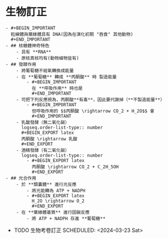 # 生物訂正
	- #+BEGIN_IMPORTANT
	  粒線體與葉綠體具有 DNA(因為在演化初期 "吞食" 其他動物)
	  #+END_IMPORTANT
	- ## 核糖體神奇特色
		- 具有 **RNA**
		- 原核真核均有(動物植物皆有)
	- ## 發酵作用
		- 將葡萄糖不經氧轉換成能量
		- 在 **葡萄糖** 轉成 **丙酮酸** 時 製造能量
			- #+BEGIN_IMPORTANT
			  在 **呼吸作用** 時也是
			  #+END_IMPORTANT
		- 可把下列反應視為，丙酮酸**有毒**，因此要代謝掉（**不製造能量**）
			- #+BEGIN_IMPORTANT
			  但呼吸作用的 $$丙酮酸 \rightarrow CO_2 + H_2O$$ 會
			  #+END_IMPORTANT
		- 乳酸發酵（無二氧化碳）
		  logseq.order-list-type:: number
		  #+BEGIN_EXPORT latex
		  丙酮酸 \rightarrow 乳酸
		  #+END_EXPORT
		- 酒精發酵（有二氧化碳）
		  logseq.order-list-type:: number
			- #+BEGIN_EXPORT latex
			  丙酮酸 \rightarrow CO_2 + C_2H_5OH
			  #+END_EXPORT
	- ## 光合作用
		- 於 **類囊體** 進行光反應
			- 將光能轉為 ATP + NADPH
			- #+BEGIN_EXPORT latex
			  H_2O \rightarrow O_2
			  #+END_EXPORT
		- 在 **葉綠體基質** 進行固碳反應
			- 將 ATP + NADPH 存進 **葡萄糖**
- TODO 生物考卷訂正
  SCHEDULED: <2024-03-23 Sat>